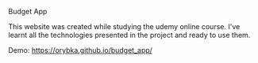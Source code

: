 Budget App

This website was created while studying the udemy online course.
I've learnt all the technologies presented in the project and ready to use them.

Demo: https://orybka.github.io/budget_app/
